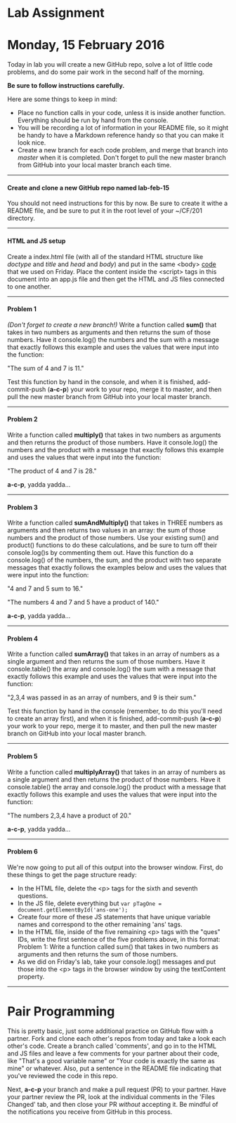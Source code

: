 # Lab Assignment
# Monday, 15 February 2016

Today in lab you will create a new GitHub repo, solve a lot of little code problems, and do some pair work in the second half of the morning.

**Be sure to follow instructions carefully.**

Here are some things to keep in mind:

* Place no function calls in your code, unless it is inside another function. Everything should be run by hand from the console.
* You will be recording a lot of information in your README file, so it might be handy to have a Markdown reference handy so that you can make it look nice.
* Create a new branch for each code problem, and merge that branch into *master* when it is completed. Don't forget to pull the new master branch from GitHub into your local master branch each time.

---
#### Create and clone a new GitHub repo named lab-feb-15
You should not need instructions for this by now. Be sure to create it withe a README file, and be sure to put it in the root level of your ~/CF/201 directory.

---
#### HTML and JS setup
Create a index.html file (with all of the standard HTML structure like *doctype* and *title* and *head* and *body*) and put in the same \<body> [code](https://github.com/codefellows/seattle-201d6/blob/master/week-1/class-05/code-samples-for-lab.html) that we used on Friday. Place the content inside the \<script> tags in this document into an app.js file and then get the HTML and JS files connected to one another.

---
#### Problem 1
*(Don't forget to create a new branch!)* Write a function called **sum()** that takes in two numbers as arguments and then returns the sum of those numbers. Have it console.log() the numbers and the sum with a message that exactly follows this example and uses the values that were input into the function:

"The sum of 4 and 7 is 11."

Test this function by hand in the console, and when it is finished, add-commit-push (**a-c-p**) your work to your repo, merge it to master, and then pull the new master branch from GitHub into your local master branch.

---
#### Problem 2
Write a function called **multiply()** that takes in two numbers as arguments and then returns the product of those numbers. Have it console.log() the numbers and the product with a message that exactly follows this example and uses the values that were input into the function:

"The product of 4 and 7 is 28."

**a-c-p**, yadda yadda...

---
#### Problem 3
Write a function called **sumAndMultiply()** that takes in THREE numbers as arguments and then returns two values in an array: the sum of those numbers and the product of those numbers. Use your existing sum() and product() functions to do these calculations, and be sure to turn off their console.log()s by commenting them out. Have this function do a console.log() of the numbers, the sum, and the product with two separate messages that exactly follows the examples below and uses the values that were input into the function:

"4 and 7 and 5 sum to 16."

"The numbers 4 and 7 and 5 have a product of 140."

**a-c-p**, yadda yadda...

---
#### Problem 4
Write a function called **sumArray()** that takes in an array of numbers as a single argument and then returns the sum of those numbers. Have it console.table() the array and  console.log() the sum with a message that exactly follows this example and uses the values that were input into the function:

"2,3,4 was passed in as an array of numbers, and 9 is their sum."

Test this function by hand in the console (remember, to do this you'll need to create an array first), and when it is finished, add-commit-push (**a-c-p**) your work to your repo, merge it to master, and then pull the new master branch on GitHub into your local master branch.

---
#### Problem 5
Write a function called **multiplyArray()** that takes in an array of numbers as a single argument and then returns the product of those numbers. Have it console.table() the array and  console.log() the product with a message that exactly follows this example and uses the values that were input into the function:

"The numbers 2,3,4 have a product of 20."

**a-c-p**, yadda yadda...

---
#### Problem 6
We're now going to put all of this output into the browser window. First, do these things to get the page structure ready:

* In the HTML file, delete the \<p> tags for the sixth and seventh questions.
* In the JS file, delete everything but `var pTagOne = document.getElementById('ans-one');`
* Create four more of these JS statements that have unique variable names and correspond to the other remaining 'ans' tags.
* In the HTML file, inside of the five remaining \<p> tags with the "ques" IDs, write the first sentence of the five problems above, in this format: Problem 1: Write a function called sum() that takes in two numbers as arguments and then returns the sum of those numbers.
* As we did on Friday's lab, take your console.log() messages and put those into the \<p> tags in the browser window by using the textContent property.

---
# Pair Programming

This is pretty basic, just some additional practice on GitHub flow with a partner. Fork and clone each other's repos from today and take a look each other's code. Create a branch called 'comments', and go in to the HTML and JS files and leave a few comments for your partner about their code, like "That's a good variable name" or "Your code is exactly the same as mine" or whatever. Also, put a sentence in the README file indicating that you've reviewed the code in this repo.

Next, **a-c-p** your branch and make a pull request (PR) to your partner. Have your partner review the PR, look at the individual comments in the 'Files Changed' tab, and then close your PR *without* accepting it. Be mindful of the notifications you receive from GitHub in this process.
